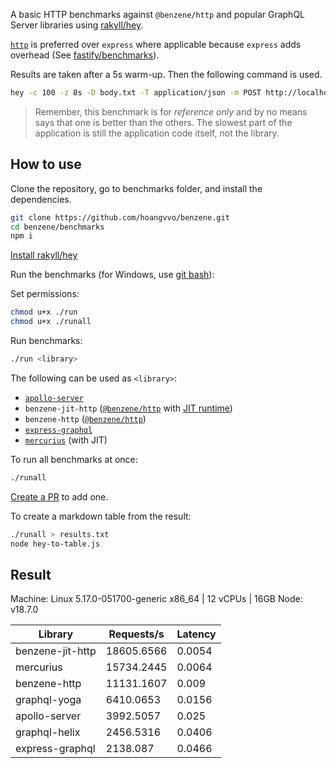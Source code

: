 A basic HTTP benchmarks against `@benzene/http` and popular GraphQL Server libraries using [rakyll/hey](https://github.com/rakyll/hey/).

[`http`](https://nodejs.org/api/http.html) is preferred over `express` where applicable because `express` adds overhead (See [fastify/benchmarks](https://github.com/fastify/benchmarks)).

Results are taken after a 5s warm-up. Then the following command is used.

```bash
hey -c 100 -z 8s -D body.txt -T application/json -m POST http://localhost:4000/graphql
```

> Remember, this benchmark is for _reference only_ and by no means says that one is better than the others. The slowest part of the application is still the application code itself, not the library.

## How to use

Clone the repository, go to benchmarks folder, and install the dependencies.

```bash
git clone https://github.com/hoangvvo/benzene.git
cd benzene/benchmarks
npm i
```

[Install rakyll/hey](https://github.com/rakyll/hey/)

Run the benchmarks (for Windows, use [git bash](https://www.atlassian.com/git/tutorials/git-bash)):

Set permissions:

```bash
chmod u+x ./run
chmod u+x ./runall
```

Run benchmarks:

```bash
./run <library>
```

The following can be used as `<library>`:

- [`apollo-server`](https://github.com/apollographql/apollo-server)
- `benzene-jit-http` ([`@benzene/http`](https://github.com/hoangvvo/benzene/tree/main/packages/http) with [JIT runtime](https://benzene.vercel.app/reference/runtime#graphql-jit))
- `benzene-http` ([`@benzene/http`](https://github.com/hoangvvo/benzene/tree/main/packages/http))
- [`express-graphql`](https://github.com/graphql/express-graphql)
- [`mercurius`](https://github.com/mercurius-js/mercurius) (with JIT)

To run all benchmarks at once:

```bash
./runall
```

[Create a PR](https://github.com/hoangvvo/benzene/pulls) to add one.

To create a markdown table from the result:

```bash
./runall > results.txt
node hey-to-table.js
```

## Result

Machine: Linux 5.17.0-051700-generic x86_64 | 12 vCPUs | 16GB
Node: v18.7.0

| Library          | Requests/s | Latency |
| ---------------- | ---------- | ------- |
| benzene-jit-http | 18605.6566 | 0.0054  |
| mercurius        | 15734.2445 | 0.0064  |
| benzene-http     | 11131.1607 | 0.009   |
| graphql-yoga     | 6410.0653  | 0.0156  |
| apollo-server    | 3992.5057  | 0.025   |
| graphql-helix    | 2456.5316  | 0.0406  |
| express-graphql  | 2138.087   | 0.0466  |
